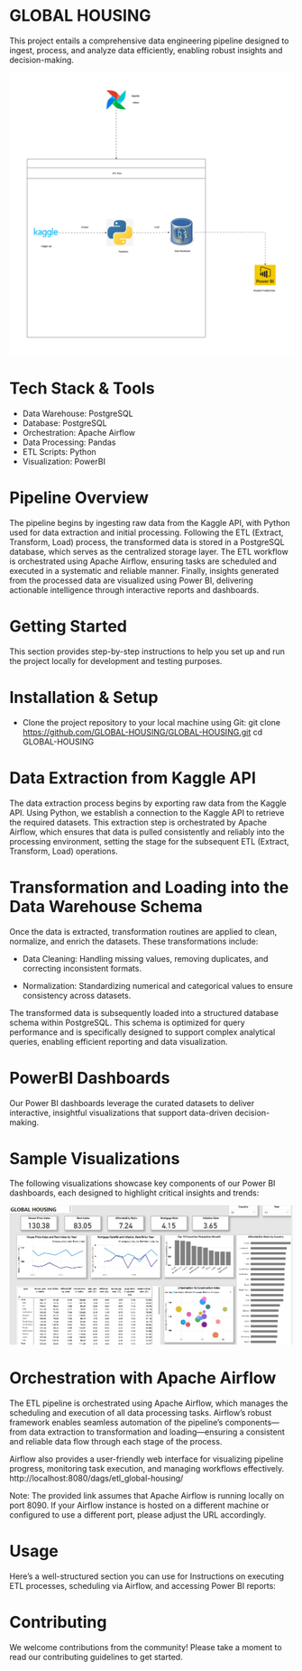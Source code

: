 # **GLOBAL HOUSING**
This project entails a comprehensive data engineering pipeline designed to ingest, process, and analyze data efficiently, enabling robust insights and decision-making.

![Image alt](https://github.com/asotechx/GLOBAL-HOUSING/blob/main/Pipeline.jpg?raw=true)

# **Tech Stack & Tools**
- Data Warehouse: PostgreSQL
- Database: PostgreSQL
- Orchestration: Apache Airflow
- Data Processing: Pandas
- ETL Scripts: Python
- Visualization: PowerBI

# **Pipeline Overview**
The pipeline begins by ingesting raw data from the Kaggle API, with Python used for data extraction and initial processing. Following the ETL (Extract, Transform, Load) process, the transformed data is stored in a PostgreSQL database, which serves as the centralized storage layer. The ETL workflow is orchestrated using Apache Airflow, ensuring tasks are scheduled and executed in a systematic and reliable manner. Finally, insights generated from the processed data are visualized using Power BI, delivering actionable intelligence through interactive reports and dashboards.

# **Getting Started**
This section provides step-by-step instructions to help you set up and run the project locally for development and testing purposes.

# **Installation & Setup**
- Clone the project repository to your local machine using Git:
git clone https://github.com/GLOBAL-HOUSING/GLOBAL-HOUSING.git
cd GLOBAL-HOUSING

# **Data Extraction from Kaggle API**
The data extraction process begins by exporting raw data from the Kaggle API. Using Python, we establish a connection to the Kaggle API to retrieve the required datasets. This extraction step is orchestrated by Apache Airflow, which ensures that data is pulled consistently and reliably into the processing environment, setting the stage for the subsequent ETL (Extract, Transform, Load) operations.

# **Transformation and Loading into the Data Warehouse Schema**
Once the data is extracted, transformation routines are applied to clean, normalize, and enrich the datasets. These transformations include:

- Data Cleaning: Handling missing values, removing duplicates, and correcting inconsistent formats.

- Normalization: Standardizing numerical and categorical values to ensure consistency across datasets.

The transformed data is subsequently loaded into a structured database schema within PostgreSQL. This schema is optimized for query performance and is specifically designed to support complex analytical queries, enabling efficient reporting and data visualization.


# **PowerBI Dashboards**
Our Power BI dashboards leverage the curated datasets to deliver interactive, insightful visualizations that support data-driven decision-making.

# **Sample Visualizations**
The following visualizations showcase key components of our Power BI dashboards, each designed to highlight critical insights and trends:

![Image alt](https://github.com/asotechx/GLOBAL-HOUSING/blob/main/Visualization.jpeg?raw=true)

# **Orchestration with Apache Airflow**

The ETL pipeline is orchestrated using Apache Airflow, which manages the scheduling and execution of all data processing tasks. Airflow’s robust framework enables seamless automation of the pipeline’s components—from data extraction to transformation and loading—ensuring a consistent and reliable data flow through each stage of the process.

Airflow also provides a user-friendly web interface for visualizing pipeline progress, monitoring task execution, and managing workflows effectively.
http://localhost:8080/dags/etl_global-housing/  

Note: The provided link assumes that Apache Airflow is running locally on port 8090. If your Airflow instance is hosted on a different machine or configured to use a different port, please adjust the URL accordingly.


# **Usage**
Here’s a well-structured section you can use for Instructions on executing ETL processes, scheduling via Airflow, and accessing Power BI reports:

# **Contributing**
We welcome contributions from the community! Please take a moment to read our contributing guidelines to get started.




